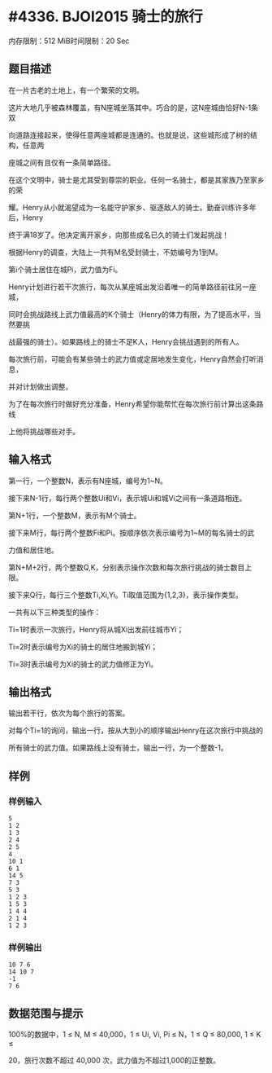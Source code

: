 # #4336. BJOI2015 骑士的旅行

内存限制：512 MiB时间限制：20 Sec

## 题目描述

在一片古老的土地上，有一个繁荣的文明。

这片大地几乎被森林覆盖，有N座城坐落其中。巧合的是，这N座城由恰好N-1条双

向道路连接起来，使得任意两座城都是连通的。也就是说，这些城形成了树的结构，任意两

座城之间有且仅有一条简单路径。

在这个文明中，骑士是尤其受到尊崇的职业。任何一名骑士，都是其家族乃至家乡的荣

耀。Henry从小就渴望成为一名能守护家乡、驱逐敌人的骑士。勤奋训练许多年后，Henry

终于满18岁了。他决定离开家乡，向那些成名已久的骑士们发起挑战！

根据Henry的调查，大陆上一共有M名受封骑士，不妨编号为1到M。

第i个骑士居住在城Pi，武力值为Fi。

Henry计划进行若干次旅行，每次从某座城出发沿着唯一的简单路径前往另一座城，

同时会挑战路线上武力值最高的K个骑士（Henry的体力有限，为了提高水平，当然要挑

战最强的骑士）。如果路线上的骑士不足K人，Henry会挑战遇到的所有人。

每次旅行前，可能会有某些骑士的武力值或定居地发生变化，Henry自然会打听消息，

并对计划做出调整。

为了在每次旅行时做好充分准备，Henry希望你能帮忙在每次旅行前计算出这条路线

上他将挑战哪些对手。

## 输入格式

第一行，一个整数N，表示有N座城，编号为1~N。

接下来N-1行，每行两个整数Ui和Vi，表示城Ui和城Vi之间有一条道路相连。

第N+1行，一个整数M，表示有M个骑士。

接下来M行，每行两个整数Fi和Pi。按顺序依次表示编号为1~M的每名骑士的武

力值和居住地。

第N+M+2行，两个整数Q,K，分别表示操作次数和每次旅行挑战的骑士数目上限。

接下来Q行，每行三个整数Ti,Xi,Yi。Ti取值范围为{1,2,3}，表示操作类型。

一共有以下三种类型的操作：

Ti=1时表示一次旅行，Henry将从城Xi出发前往城市Yi；

Ti=2时表示编号为Xi的骑士的居住地搬到城Yi；

Ti=3时表示编号为Xi的骑士的武力值修正为Yi。

## 输出格式

输出若干行，依次为每个旅行的答案。

对每个Ti=1的询问，输出一行，按从大到小的顺序输出Henry在这次旅行中挑战的

所有骑士的武力值。如果路线上没有骑士，输出一行，为一个整数-1。

## 样例

### 样例输入

    
    5 
    1 2 
    1 3 
    2 4 
    2 5 
    4 
    10 1 
    6 1 
    14 5 
    7 3 
    5 3 
    1 2 3 
    1 5 3 
    1 4 4 
    2 1 4 
    1 2 3 
    

### 样例输出

    
    10 7 6 
    14 10 7 
    -1 
    7 6 
    

## 数据范围与提示

100%的数据中，1 &le; N, M &le; 40,000，1 &le; Ui, Vi, Pi &le; N，1 &le; Q &le; 80,000, 1 &le; K &le; 

20，旅行次数不超过 40,000 次，武力值为不超过1,000的正整数。 
